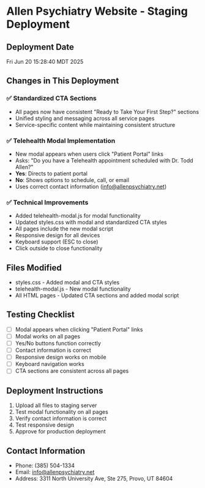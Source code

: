 # Allen Psychiatry Website - Staging Deployment

## Deployment Date
Fri Jun 20 15:28:40 MDT 2025

## Changes in This Deployment

### ✅ Standardized CTA Sections
- All pages now have consistent "Ready to Take Your First Step?" sections
- Unified styling and messaging across all service pages
- Service-specific content while maintaining consistent structure

### ✅ Telehealth Modal Implementation
- New modal appears when users click "Patient Portal" links
- Asks: "Do you have a Telehealth appointment scheduled with Dr. Todd Allen?"
- **Yes**: Directs to patient portal
- **No**: Shows options to schedule, call, or email
- Uses correct contact information (info@allenpsychiatry.net)

### ✅ Technical Improvements
- Added telehealth-modal.js for modal functionality
- Updated styles.css with modal and standardized CTA styles
- All pages include the new modal script
- Responsive design for all devices
- Keyboard support (ESC to close)
- Click outside to close functionality

## Files Modified
- styles.css - Added modal and CTA styles
- telehealth-modal.js - New modal functionality
- All HTML pages - Updated CTA sections and added modal script

## Testing Checklist
- [ ] Modal appears when clicking "Patient Portal" links
- [ ] Modal works on all pages
- [ ] Yes/No buttons function correctly
- [ ] Contact information is correct
- [ ] Responsive design works on mobile
- [ ] Keyboard navigation works
- [ ] CTA sections are consistent across all pages

## Deployment Instructions
1. Upload all files to staging server
2. Test modal functionality on all pages
3. Verify contact information is correct
4. Test responsive design
5. Approve for production deployment

## Contact Information
- Phone: (385) 504-1334
- Email: info@allenpsychiatry.net
- Address: 3311 North University Ave, Ste 275, Provo, UT 84604
